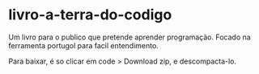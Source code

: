 # livro-a-terra-do-codigo
Um livro para o publico que pretende aprender programação. Focado na ferramenta portugol para facil entendimento.

Para baixar, é so clicar em code > Download zip, e descompacta-lo.
